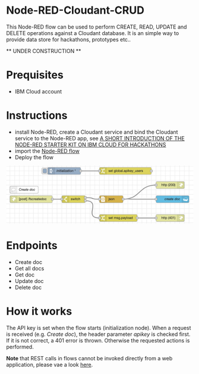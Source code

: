 # Node-RED-Cloudant-CRUD

This Node-RED flow can be used to perform CREATE, READ, UPDATE and DELETE operations against a Cloudant database. It is an simple way to provide data store for hackathons, prototypes etc..

** UNDER CONSTRUCTION **

# Prequisites
- IBM Cloud account

# Instructions
- install Node-RED, create a Cloudant service and bind the Cloudant service to the Node-RED app, see [A SHORT INTRODUCTION OF THE NODE-RED STARTER KIT ON IBM CLOUD FOR HACKATHONS](https://suedbroecker.net/2020/03/09/a-short-introduction-of-the-node-red-starter-kit-on-ibm-cloud-for-hackathons/)
- import the [Node-RED flow](https://github.com/gitjps/Node-RED-Cloudant-CRUD/blob/master/Node-RED.json) 
- Deploy the flow

![Node-RED flow](node-red-crud.jpg)

# Endpoints
- Create doc
- Get all docs
- Get doc
- Update doc
- Delete doc

# How it works
The API key is set when the flow starts (initialization node).
When a request is received (e.g. *Create doc*), the header parameter *apikey*  is checked first. If it is not correct, a 401 error is thrown. Otherwise the requested actions is performed.


**Note** that REST calls in flows cannot be invoked directly from a web application, please vae a look [here](/simple_forward_server).
